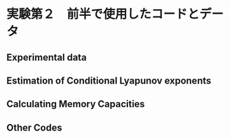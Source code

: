 # 実験第２　前半で使用したコードとデータ

## Experimental data

## Estimation of Conditional Lyapunov exponents

## Calculating Memory Capacities

## Other Codes
